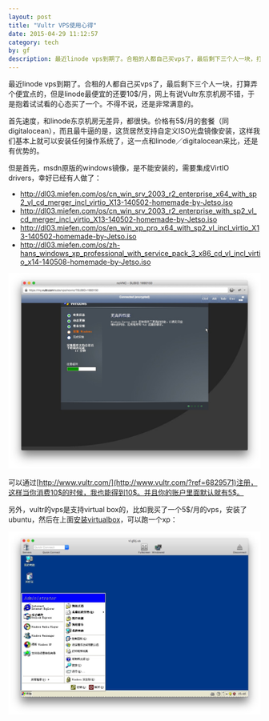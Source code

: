 ```yaml
---
layout: post
title: "Vultr VPS使用心得"
date: 2015-04-29 11:12:57
category: tech
by: gf
description: 最近linode vps到期了。合租的人都自己买vps了，最后剩下三个人一块，打算弄个便宜点的，但是linode最便宜的还要10$/月，网上有说Vultr东京机房不错，于是抱着试试看的心态买了一个。
---
```


最近linode vps到期了。合租的人都自己买vps了，最后剩下三个人一块，打算弄个便宜点的，但是linode最便宜的还要10$/月，网上有说Vultr东京机房不错，于是抱着试试看的心态买了一个。不得不说，还是非常满意的。

首先速度，和linode东京机房无差异，都很快。价格有5$/月的套餐（同digitalocean），而且最牛逼的是，这货居然支持自定义ISO光盘镜像安装，这样我们基本上就可以安装任何操作系统了，这一点和linode／digitalocean来比，还是有优势的。

但是首先，msdn原版的windows镜像，是不能安装的，需要集成VirtIO drivers，幸好已经有人做了：

- <http://dl03.miefen.com/os/cn_win_srv_2003_r2_enterprise_x64_with_sp2_vl_cd_merger_incl_virtio_X13-140502-homemade-by-Jetso.iso>
- <http://dl03.miefen.com/os/cn_win_srv_2003_r2_enterprise_with_sp2_vl_cd_merger_incl_virtio_X13-140502-homemade-by-Jetso.iso>
- <http://dl03.miefen.com/os/en_win_xp_pro_x64_with_sp2_vl_incl_virtio_X13-140502-homemade-by-Jetso.iso>
- <http://dl03.miefen.com/os/zh-hans_windows_xp_professional_with_service_pack_3_x86_cd_vl_incl_virtio_x14-140508-homemade-by-Jetso.iso>

![Vultr 安装windows 2003](/images/vultr-windows.png)

可以通过[http://www.vultr.com/](http://www.vultr.com/?ref=6829571)注册，这样当你消费10$的时候，我也能得到10$。并且你的账户里面默认就有5$。

另外，vultr的vps是支持virtual box的，比如我买了一个5$/月的vps，安装了ubuntu，然后在上面[安装virtualbox](http://www.gfzj.us/tech/75.html)，可以跑一个xp：

![vbox on vultr](/images/vbox-on-vultr.jpg)